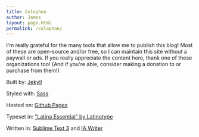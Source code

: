 ```yaml
---
title: Colophon
author: James
layout: page.html
permalink: /colophon/
---
```


I'm really grateful for the many tools that allow me to publish this blog! Most of these are open-source and/or free, so I can maintain this site without a paywall or ads. If you really appreciate the content here, thank one of these organizations too! (And if you're able, consider making a donation to or purchase from them!)

Built by: [Jekyll](https://jekyllrb.com/)

Styled with: [Sass](http://sass-lang.com/)

Hosted on: [Github Pages](https://help.github.com/articles/using-jekyll-as-a-static-site-generator-with-github-pages/)

Typeset in: ["Latina Essential" by Latinotype](http://www.latinotype.com/display-weights?font=160)

Written in: [Sublime Text 3](https://www.sublimetext.com/3) and [IA Writer](https://ia.net/writer/)
